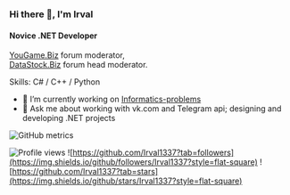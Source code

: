 ### Hi there 👋, I'm Irval
#### Novice .NET Developer
[YouGame.Biz](https://YouGame.Biz) forum moderator,
<br>[DataStock.Biz](https://DataStock.Biz) forum head moderator.

Skills: C# / C++ / Python

- 🔭 I’m currently working on [Informatics-problems](https://github.com/Irval1337/Informatics-problems)
- 💬 Ask me about working with vk.сom and Telegram api; designing and developing .NET projects 

![GitHub metrics](https://metrics.lecoq.io/Irval1337)  

![Profile views](https://gpvc.arturio.dev/Irval1337) ![https://github.com/Irval1337?tab=followers](https://img.shields.io/github/followers/Irval1337?style=flat-square) ![https://github.com/Irval1337?tab=stars](https://img.shields.io/github/stars/Irval1337?style=flat-square)
